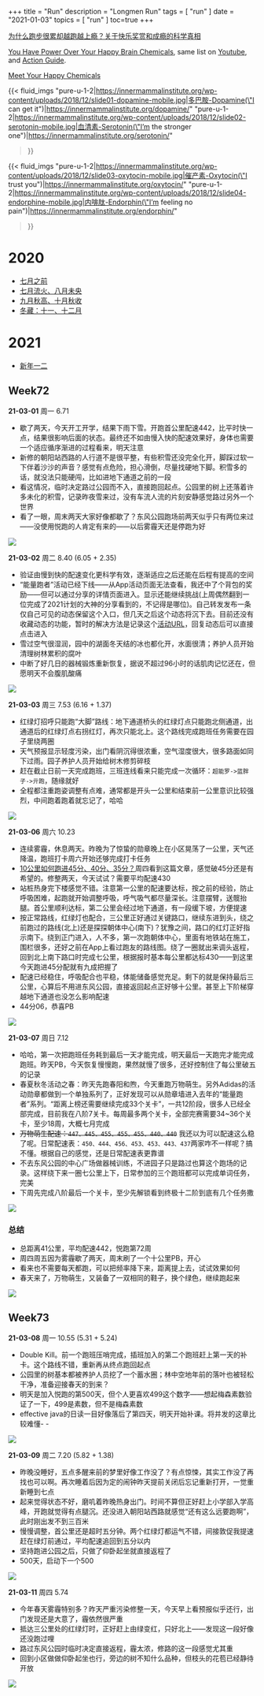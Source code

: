 +++
title = "Run"
description = "Longmen Run"
tags = [
    "run"
]
date = "2021-01-03"
topics = [
    "run"
]
toc=true
+++

[为什么跑步很累却越跑越上瘾？关于快乐奖赏和成瘾的科学真相](https://mp.weixin.qq.com/s/q1-x7mU-cApcULrySHaGkg)

[You Have Power Over Your Happy Brain Chemicals](https://innermammalinstitute.org/happypower/), same list on [Youtube](https://www.youtube.com/playlist?list=PL1hyR2RHXp06WQDXCb-9TwNqiZQ95XSSt), and [Action Guide](https://innermammalinstitute.org/actionguide/).


[Meet Your Happy Chemicals](https://innermammalinstitute.org/)


{{< fluid_imgs
  "pure-u-1-2|https://innermammalinstitute.org/wp-content/uploads/2018/12/slide01-dopamine-mobile.jpg|多巴胺-Dopamine(\"I can get it\")|https://innermammalinstitute.org/dopamine/"
  "pure-u-1-2|https://innermammalinstitute.org/wp-content/uploads/2018/12/slide02-serotonin-mobile.jpg|血清素-Serotonin(\"I’m the stronger one\")|https://innermammalinstitute.org/serotonin/"
>}}


{{< fluid_imgs
  "pure-u-1-2|https://innermammalinstitute.org/wp-content/uploads/2018/12/slide03-oxytocin-mobile.jpg|催产素-Oxytocin(\"I trust you\")|https://innermammalinstitute.org/oxytocin/"
  "pure-u-1-2|https://innermammalinstitute.org/wp-content/uploads/2018/12/slide04-endorphine-mobile.jpg|内啡肽-Endorphin(\"I’m feeling no pain\")|https://innermammalinstitute.org/endorphin/"
>}}


# 2020 

- [七月之前](../../post/2020/june-run)
- [七月流火、八月未央](../../post/2020/july-and-aug-run)
- [九月秋高、十月秋收](../../post/2020/sep-and-oct-run)
- [冬藏：十一、十二月](../../post/2020/nov-and-dec)


# 2021

- [新年一二](../../post/2021/jan-and-feb)

## Week72

**21-03-01** 周一 6.71

- 歇了两天，今天开工开学，结果下雨下雪。开跑首公里配速442，比平时快一点，结果很影响后面的状态。最终还不如由慢入快的配速效果好，身体也需要一个适应循序渐进的过程看来，明天注意
- 新修的朝阳站西路的人行道不是很平整，有些积雪还没完全化开，脚踩过软一下伴着沙沙的声音？感觉有点危险，担心滑倒，尽量找硬地下脚。积雪多的话，就没法只能硬闯，比如进地下通道之前的一段
- 看这情况，临时决定路过公园而不入，直接跑回起点。公园里的树上还落着许多未化的积雪，记录昨夜雪来过，没有车流人流的片刻安静感觉路过另外一个世界
- 看了一眼，周末两天大家好像都歇了？东风公园跑场前两天似乎只有两位来过——没使用悦跑的人肯定有来的——以后雾霾天还是停跑为好

![](https://s3-img.meituan.net/v1/mss_3d027b52ec5a4d589e68050845611e68/ff/n0/0m/91/r7_107999.jpg@596w_1l.jpg)

**21-03-02** 周二 8.40 (6.05 + 2.35)

- 验证由慢到快的配速变化更科学有效，逐渐适应之后还能在后程有提高的空间
- “能量跑者”活动已经下线——从App活动页面无法查看，我还中了个背包的奖励——但可以通过分享的详情页面进入。显示还能继续挑战(上周偶然翻到一位完成了2021计划的大神的分享看到的，不记得是哪位)。自己转发发布一条仅自己可见的动态保留这个入口，但几天之后这个动态将沉下去。目前还没有收藏动态的功能，暂时的解决方法是记录这个[活动URL](https://activity.thejoyrun.com/activity/adiclub/)，回复动态后可以直接点击进入
- 雪过空气很湿润，园中的湖面冬天结的冰也都化开，水面很清；养护人员开始清理树林累积的腐叶
- 中断了好几日的器械锻炼重新恢复，据说不超过96小时的话肌肉记忆还在，但愿明天不会腹肌酸痛

![](https://s3-img.meituan.net/v1/mss_3d027b52ec5a4d589e68050845611e68/ff/n0/0m/93/gn_110285.jpg@596w_1l.jpg)

**21-03-03** 周三 7.53 (6.16 + 1.37)

- 红绿灯招呼只能跑“大脚”路线：地下通道桥头的红绿灯点只能跑北侧通道，出通道后的红绿灯点右拐红灯，再次只能北上。这个路线完成跑班任务需要在园子里绕两圈
- 天气预报显示轻度污染，出门看阴沉得很浓重，空气湿度很大，很多路面如同下过雨。园子养护人员开始给树木修剪碎枝
- 赶在截止日前一天完成跑班，三班连线看来只能完成一次循环：`超能罗->蓝胖子->亓跑`，随缘就好
- 全程都注重跑姿调整有点难，通常都是开头一公里和结束前一公里意识比较强烈，中间跑着跑着就忘记了，哈哈

![](https://s3-img.meituan.net/v1/mss_3d027b52ec5a4d589e68050845611e68/ff/n0/0m/95/we_104040.jpg@596w_1l.jpg)


**21-03-06** 周六 10.23

- 连续雾霾，休息两天。昨晚为了惊蛰的勋章晚上在小区晃荡了一公里，天气还降温，跑班打卡周六开始还够完成打卡任务
- [10公里如何跑进45分、40分、35分？](https://mp.weixin.qq.com/s/IbeLy7jqrNNBG8wl9TNaOg)周四看到这篇文章，感觉破45分还是有希望的。修整两天，今天试试？需要平均配速430
- 站桩热身完下楼感觉不错。注意第一公里的配速要达标，按之前的经验，防止呼吸困难，起跑就开始调整呼吸，呼气吸气都尽量深长。注意摆臂，送髋抬腿。首公里顺利达标，第二公里会经过地下通道，有一段缓下坡，方便提速
- 按正常路线，红绿灯也配合，三公里正好通过关键路口，继续东进到头，绕之前跑过的路线(北上)还是探探朝体中心(南下)？犹豫之间，路口的红灯正好指示南下。绕到正门进入，人不多，第一次跑朝体中心，里面有地铁站在施工，围栏很多，还好之前在App上看过跑友的路线图。绕了一圈就出来调头返程，回到北上南下路口时完成七公里，根据报时基本每公里都达标430——到这里今天跑进45分配就有九成把握了
- 配速已经稳住，呼吸配合也平稳，体能储备感觉充足。剩下的就是保持最后三公里，心算后不用进东风公园，直接返回起点正好够十公里。甚至上下阶梯穿越地下通道也没怎么影响配速
- 44分06，恭喜PB

![](https://s3-img.meituan.net/v1/mss_3d027b52ec5a4d589e68050845611e68/ff/n0/0m/9d/cn_111693.jpg@596w_1l.jpg)


**21-03-07** 周日 7.12

- 哈哈，第一次把跑班任务耗到最后一天才能完成，明天最后一天跑完才能完成跑班。昨天PB，今天恢复慢慢跑，果然就慢了很多，还好控制住了每公里破五的记录
- 春夏秋冬活动之春：昨天先跑春阳和煦，今天重跑万物萌生。另外Adidas的活动勋章都做到一个单独系列了，正好发现可以从勋章墙进入去年的“能量跑者”系列。“距离上榜还需要继续完成33个关卡”，一共12阶段，很多人已经全部完成，目前我在八阶7关卡。每周最多两个关卡，全部完赛需要34~36个关卡，至少18周，大概七月完成
- ~~万物萌生配速：`447、445、455、455、455、440、440`~~ 我还以为可以配速这么稳了呢。日常配速表：`450、444、456、453、453、443、437`两家咋不一样呢？搞不懂。根据自己的感觉，还是日常配速表更靠谱
- 不去东风公园的中心广场做器械训练，不进园子只是路过也算这个跑场的记录。这样绕下来一圈七公里上下，日常参加的三个跑班都可以完成单词任务，完美
- 下周先完成八阶最后一个关卡，至少先解锁看到终极十二阶到底有几个任务撒

![](https://s3-img.meituan.net/v1/mss_3d027b52ec5a4d589e68050845611e68/ff/n0/0m/9g/mw_93014.jpg@596w_1l.jpg)

### 总结 

- 总距离41公里，平均配速442，悦跑第72周
- 周四周五因为雾霾歇了两天，周末刷了一个十公里PB，开心
- 看来也不需要每天都跑，可以把频率降下来，距离提上去，试试效果如何
- 春天来了，万物萌生，又装备了一双相同的鞋子，换个绿色，继续跑起来

![](https://s3-img.meituan.net/v1/mss_3d027b52ec5a4d589e68050845611e68/ff/n0/0m/9g/n0_93058.jpg@596w_1l.jpg)

## Week73

**21-03-08** 周一 10.55 (5.31 + 5.24)

- Double Kill。前一个跑班压哨完成，插班加入的第二个跑班赶上第一天的补卡。这个路线不错，重新再从终点跑回起点
- 公园里的树基本都被养护人员挖了一个蓄水圈；林中空地年前的落叶也被轻松干净，准备迎接春天的到来？
- 明天是加入悦跑的第500天，但个人更喜欢499这个数字——想起梅森素数验证了一下，499是素数，但不是梅森素数
- effective java的日读一目好像落后了第四天，明天开始补课。将并发的这章比较难懂- -

![](https://s3-img.meituan.net/v1/mss_3d027b52ec5a4d589e68050845611e68/ff/n0/0m/9k/pw_93974.jpg@596w_1l.jpg)

**21-03-09** 周二 7.20 (5.82 + 1.38)

- 昨晚没睡好，五点多醒来前的梦里好像工作没了？有点惊悚，其实工作没了再找也可以啊。再次睡着后因为定的闹钟昨天提前关闭后忘记重新打开，一觉重新睡到七点
- 起来觉得状态不好，磨叽着昨晚热身出门。时间不算但正好赶上小学部入学高峰，开跑就觉得有点腿沉。还没进入朝阳站西路就感觉“还有这么远要跑啊”，此时刚出发不到三百米
- 慢慢调整，首公里还是超时五分钟。两个红绿灯都运气不错，间接敦促我提速赶在绿灯前通过，平均配速追回到五分以内
- 坚持跑进公园之后，只做了仰卧起坐就直接返程了
- 500天，启动下一个500

![](https://s3-img.meituan.net/v1/mss_3d027b52ec5a4d589e68050845611e68/ff/n0/0m/9n/92_87044.jpg@596w_1l.jpg)

**21-03-11** 周四 5.74

- 今年春天雾霾特别多？昨天严重污染修整一天，今天早上看预报似乎还行，出门发现还是大意了，霾依然很严重
- 抵达三公里处的红绿灯时，正好赶上由绿变红，只好北上——发现这一段好像还没跑过哩
- 路过东风公园时临时决定直接返程，霾太浓，修路的这一段感觉尤其重
- 回到小区做做仰卧起坐也行，旁边的树不知什么品种，但枝头的花苞已经静待开放

![](https://s3-img.meituan.net/v1/mss_3d027b52ec5a4d589e68050845611e68/ff/n0/0m/9t/xd_103045.jpg@596w_1l.jpg)


